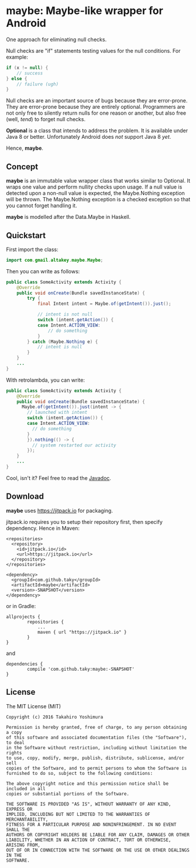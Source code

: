 # maybe: Maybe-like wrapper for Android

One approach for eliminating null checks.

Null checks are "if" statements testing values for the null conditions.  For example:

```java
if (x != null) {
    // success
} else {
    // failure (ugh)
}
```

Null checks are an important source of bugs because they are error-prone.  They are error-prone because they are entirely optional.  Programmers are not only free to silently return nulls for one reason or another, but also free (well, _tend_) to forget null checks.

**Optional** is a class that intends to address the problem.  It is available under Java 8 or better.  Unfortunately Android does _not_ support Java 8 _yet_.

Hence, **maybe**.

## Concept

**maybe** is an immutable value wrapper class that works similar to Optional.  It wraps one value and perform nullity checks upon usage.  If a null value is detected upon a non-null value is expected, the Maybe.Nothing exception will be thrown.  The Maybe.Nothing exception is a checked exception so that you cannot forget handling it.

**maybe** is modelled after the Data.Maybe in Haskell.

## Quickstart

First import the class:

```java
import com.gmail.altakey.maybe.Maybe;
```

Then you can write as follows:

```java
public class SomeActivity extends Activity {
    @Override
    public void onCreate(Bundle savedInstanceState) {
        try {
            final Intent intent = Maybe.of(getIntent()).just();

            // intent is not null
            switch (intent.getAction()) {
            case Intent.ACTION_VIEW:
                // do something
            }
        } catch (Maybe.Nothing e) {
            // intent is null   
        }
    }
    ...
}   
```

With retrolambda, you can write:

```java
public class SomeActivity extends Activity {
    @Override
    public void onCreate(Bundle savedInstanceState) {
      Maybe.of(getIntent()).just(intent -> {
        // launched with intent
        switch (intent.getAction()) {
        case Intent.ACTION_VIEW:
          // do something
        }
        }).nothing(() -> {
          // system restarted our activity
        });
    }
    ...
}
```

Cool, isn't it?  Feel free to read the [Javadoc](https://jitpack.io/com/github/taky/maybe/-SNAPSHOT/javadoc/).

## Download

**maybe** uses https://jitpack.io for packaging.

jitpack.io requires you to setup their repository first, then specify dependency.  Hence in Maven:

```
<repositories>
  <repository>
    <id>jitpack.io</id>
    <url>https://jitpack.io</url>
  </repository>
</repositories>
  
<dependency>
  <groupId>com.github.taky</groupId>
  <artifactId>maybe</artifactId>
  <version>-SNAPSHOT</version>
</dependency>
```

or in Gradle:
```
allprojects {
        repositories {
            ...
            maven { url "https://jitpack.io" }
        }
}
```
and 
```
dependencies {
        compile 'com.github.taky:maybe:-SNAPSHOT'
}
```

## License

The MIT License (MIT)

```
Copyright (c) 2016 Takahiro Yoshimura

Permission is hereby granted, free of charge, to any person obtaining a copy
of this software and associated documentation files (the "Software"), to deal
in the Software without restriction, including without limitation the rights
to use, copy, modify, merge, publish, distribute, sublicense, and/or sell
copies of the Software, and to permit persons to whom the Software is
furnished to do so, subject to the following conditions:

The above copyright notice and this permission notice shall be included in all
copies or substantial portions of the Software.

THE SOFTWARE IS PROVIDED "AS IS", WITHOUT WARRANTY OF ANY KIND, EXPRESS OR
IMPLIED, INCLUDING BUT NOT LIMITED TO THE WARRANTIES OF MERCHANTABILITY,
FITNESS FOR A PARTICULAR PURPOSE AND NONINFRINGEMENT. IN NO EVENT SHALL THE
AUTHORS OR COPYRIGHT HOLDERS BE LIABLE FOR ANY CLAIM, DAMAGES OR OTHER
LIABILITY, WHETHER IN AN ACTION OF CONTRACT, TORT OR OTHERWISE, ARISING FROM,
OUT OF OR IN CONNECTION WITH THE SOFTWARE OR THE USE OR OTHER DEALINGS IN THE
SOFTWARE.
```
